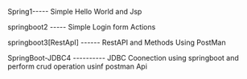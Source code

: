 Spring1----- Simple Hello World and Jsp

springboot2 ----- Simple Login form Actions

springboot3[RestApI] ------ RestAPI and Methods Using PostMan

SpringBoot-JDBC4 ---------- JDBC Coonection using springboot and perform crud operation usinf postman Api
